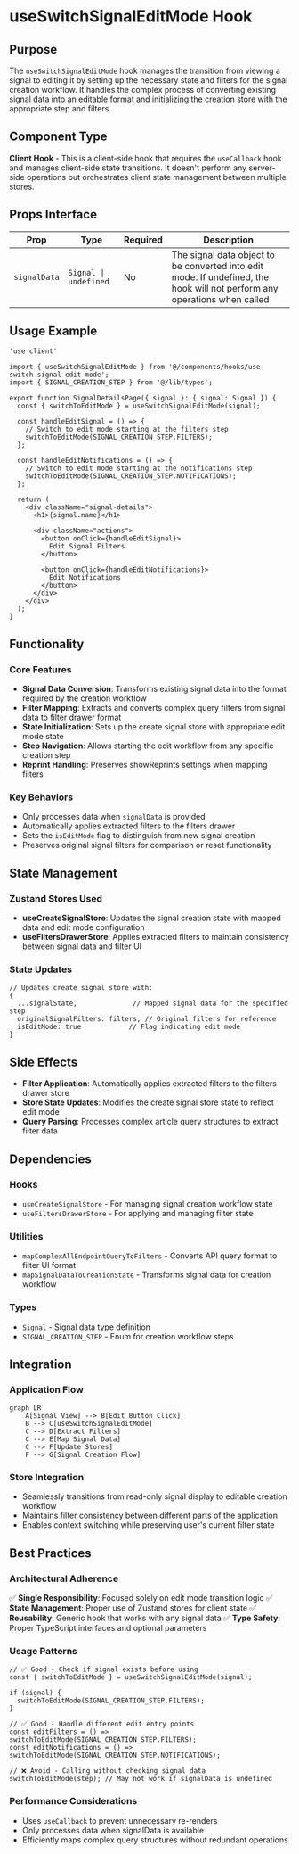 # useSwitchSignalEditMode Hook

## Purpose

The `useSwitchSignalEditMode` hook manages the transition from viewing a signal to editing it by setting up the necessary state and filters for the signal creation workflow. It handles the complex process of converting existing signal data into an editable format and initializing the creation store with the appropriate step and filters.

## Component Type

**Client Hook** - This is a client-side hook that requires the `useCallback` hook and manages client-side state transitions. It doesn't perform any server-side operations but orchestrates client state management between multiple stores.

## Props Interface

| Prop | Type | Required | Description |
|------|------|----------|-------------|
| `signalData` | `Signal \| undefined` | No | The signal data object to be converted into edit mode. If undefined, the hook will not perform any operations when called |

## Usage Example

```tsx
'use client'

import { useSwitchSignalEditMode } from '@/components/hooks/use-switch-signal-edit-mode';
import { SIGNAL_CREATION_STEP } from '@/lib/types';

export function SignalDetailsPage({ signal }: { signal: Signal }) {
  const { switchToEditMode } = useSwitchSignalEditMode(signal);

  const handleEditSignal = () => {
    // Switch to edit mode starting at the filters step
    switchToEditMode(SIGNAL_CREATION_STEP.FILTERS);
  };

  const handleEditNotifications = () => {
    // Switch to edit mode starting at the notifications step
    switchToEditMode(SIGNAL_CREATION_STEP.NOTIFICATIONS);
  };

  return (
    <div className="signal-details">
      <h1>{signal.name}</h1>
      
      <div className="actions">
        <button onClick={handleEditSignal}>
          Edit Signal Filters
        </button>
        
        <button onClick={handleEditNotifications}>
          Edit Notifications
        </button>
      </div>
    </div>
  );
}
```

## Functionality

### Core Features

- **Signal Data Conversion**: Transforms existing signal data into the format required by the creation workflow
- **Filter Mapping**: Extracts and converts complex query filters from signal data to filter drawer format
- **State Initialization**: Sets up the create signal store with appropriate edit mode state
- **Step Navigation**: Allows starting the edit workflow from any specific creation step
- **Reprint Handling**: Preserves showReprints settings when mapping filters

### Key Behaviors

- Only processes data when `signalData` is provided
- Automatically applies extracted filters to the filters drawer
- Sets the `isEditMode` flag to distinguish from new signal creation
- Preserves original signal filters for comparison or reset functionality

## State Management

### Zustand Stores Used

- **useCreateSignalStore**: Updates the signal creation state with mapped data and edit mode configuration
- **useFiltersDrawerStore**: Applies extracted filters to maintain consistency between signal data and filter UI

### State Updates

```tsx
// Updates create signal store with:
{
  ...signalState,              // Mapped signal data for the specified step
  originalSignalFilters: filters, // Original filters for reference
  isEditMode: true            // Flag indicating edit mode
}
```

## Side Effects

- **Filter Application**: Automatically applies extracted filters to the filters drawer store
- **Store State Updates**: Modifies the create signal store state to reflect edit mode
- **Query Parsing**: Processes complex article query structures to extract filter data

## Dependencies

### Hooks
- `useCreateSignalStore` - For managing signal creation workflow state
- `useFiltersDrawerStore` - For applying and managing filter state

### Utilities
- `mapComplexAllEndpointQueryToFilters` - Converts API query format to filter UI format
- `mapSignalDataToCreationState` - Transforms signal data for creation workflow

### Types
- `Signal` - Signal data type definition
- `SIGNAL_CREATION_STEP` - Enum for creation workflow steps

## Integration

### Application Flow

```mermaid
graph LR
    A[Signal View] --> B[Edit Button Click]
    B --> C[useSwitchSignalEditMode]
    C --> D[Extract Filters]
    C --> E[Map Signal Data]
    C --> F[Update Stores]
    F --> G[Signal Creation Flow]
```

### Store Integration

- Seamlessly transitions from read-only signal display to editable creation workflow
- Maintains filter consistency between different parts of the application
- Enables context switching while preserving user's current filter state

## Best Practices

### Architectural Adherence

✅ **Single Responsibility**: Focused solely on edit mode transition logic
✅ **State Management**: Proper use of Zustand stores for client state
✅ **Reusability**: Generic hook that works with any signal data
✅ **Type Safety**: Proper TypeScript interfaces and optional parameters

### Usage Patterns

```tsx
// ✅ Good - Check if signal exists before using
const { switchToEditMode } = useSwitchSignalEditMode(signal);

if (signal) {
  switchToEditMode(SIGNAL_CREATION_STEP.FILTERS);
}

// ✅ Good - Handle different edit entry points
const editFilters = () => switchToEditMode(SIGNAL_CREATION_STEP.FILTERS);
const editNotifications = () => switchToEditMode(SIGNAL_CREATION_STEP.NOTIFICATIONS);

// ❌ Avoid - Calling without checking signal data
switchToEditMode(step); // May not work if signalData is undefined
```

### Performance Considerations

- Uses `useCallback` to prevent unnecessary re-renders
- Only processes data when signalData is available
- Efficiently maps complex query structures without redundant operations